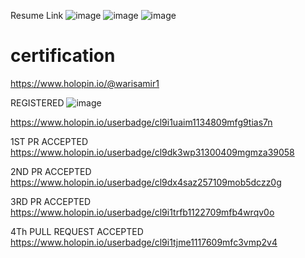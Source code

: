 Resume Link 
![image](https://user-images.githubusercontent.com/77074869/225122754-c2911ca5-8224-4f96-88a7-a9a2810b61a8.png)
![image](https://user-images.githubusercontent.com/77074869/227694419-9eef9fbd-9a56-4cb2-8497-c15fb1d49074.png)
![image](https://user-images.githubusercontent.com/77074869/227694191-e5b2b75b-87a7-45e0-b66f-8ff7243f0fad.png)


# certification
https://www.holopin.io/@warisamir1

REGISTERED
![image](https://user-images.githubusercontent.com/77074869/227694648-16201606-e121-4790-b0bd-d183bd31cd3f.png)

https://www.holopin.io/userbadge/cl9i1uaim1134809mfg9tias7n

1ST PR ACCEPTED
https://www.holopin.io/userbadge/cl9dk3wp31300409mgmza39058

2ND PR ACCEPTED
https://www.holopin.io/userbadge/cl9dx4saz257109mob5dczz0g

3RD PR ACCEPTED
https://www.holopin.io/userbadge/cl9i1trfb1122709mfb4wrqv0o

4Th PULL REQUEST ACCEPTED
https://www.holopin.io/userbadge/cl9i1tjme1117609mfc3vmp2v4
